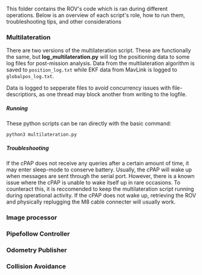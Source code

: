 This folder contains the ROV's code which is ran during different operations. Below is an overview of each script's role, how to run them, troubleshooting tips, and other considerations  


### Multilateration

There are two versions of the multilateration script. These are functionally the same, but **log_multilateration.py** will log the positioning data to some log files for post-mission analysis. Data from the multilateration algorithm is saved to `position_log.txt` while EKF data from MavLink is logged to `globalpos_log.txt`. 

Data is logged to sepperate files to avoid concurrency issues with file-descriptiors, as one thread may block another from writing to the logfile. 

##### Running 

These python scripts can be ran directly with the basic command:

```
python3 multilateration.py
```

##### Troubleshooting

If the cPAP does not receive any queries after a certain amount of time, it may enter sleep-mode to conserve battery. Usually, the cPAP will wake up when messages are sent through the serial port. However, there is a known issue where the cPAP is unable to wake itself up in rare occasions. To counteract this, it is reccomended to keep the multilateration script running during operational activity. If the cPAP does not wake up, retrieving the ROV and physically replugging the M8 cable connecter will usually work. 



### Image processor

### Pipefollow Controller

### Odometry Publisher

### Collision Avoidance
